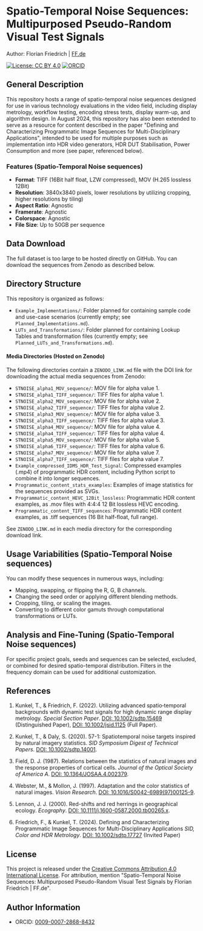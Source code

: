 # Spatio-Temporal Noise Sequences: Multipurposed Pseudo-Random Visual Test Signals

Author: Florian Friedrich | [FF.de](https://www.ff.de)

[![License: CC BY 4.0](https://img.shields.io/badge/License-CC%20BY%204.0-lightgrey.svg)](https://creativecommons.org/licenses/by/4.0/)
[![ORCID](https://img.shields.io/badge/ORCID-0009--0007--2868--8432-green.svg)](https://orcid.org/0009-0007-2868-8432)

## General Description

This repository hosts a range of spatio-temporal noise sequences designed for use in various technology evaluations in the video field, including display metrology, workflow testing, encoding stress tests, display warm-up, and algorithm design. In August 2024, this repository has also been extended to serve as a resource for content described in the paper "Defining and Characterizing Programmatic Image Sequences for Multi-Disciplinary Applications", intended to be used for multiple purposes such as implementation into HDR video generators, HDR DUT Stabilisation, Power Consumption and more (see paper, referenced below).

### Features (Spatio-Temporal Noise sequences)

- **Format**: TIFF (16Bit half float, LZW compressed), MOV (H.265 lossless 12Bit)
- **Resolution**: 3840x3840 pixels, lower resolutions by utilizing cropping, higher resolutions by tiling)
- **Aspect Ratio**: Agnostic
- **Framerate**: Agnostic
- **Colorspace**: Agnostic
- **File Size**: Up to 50GB per sequence

## Data Download

The full dataset is too large to be hosted directly on GitHub. You can download the sequences from Zenodo as described below.

## Directory Structure

This repository is organized as follows:

- `Example_Implementations/`: Folder planned for containing sample code and use-case scenarios (currently empty; see `Planned_Implementations.md`).
- `LUTs_and_Transformations/`: Folder planned for containing Lookup Tables and transformation files (currently empty; see `Planned_LUTs_and_Transformations.md`).

#### Media Directories (Hosted on Zenodo)
The following directories contain a `ZENODO_LINK.md` file with the DOI link for downloading the actual media sequences from Zenodo:

- `STNOISE_alpha1_MOV_sequence/`: MOV file for alpha value 1.
- `STNOISE_alpha1_TIFF_sequence/`: TIFF files for alpha value 1.
- `STNOISE_alpha2_MOV_sequence/`: MOV file for alpha value 2.
- `STNOISE_alpha2_TIFF_sequence/`: TIFF files for alpha value 2.
- `STNOISE_alpha3_MOV_sequence/`: MOV file for alpha value 3.
- `STNOISE_alpha3_TIFF_sequence/`: TIFF files for alpha value 3.
- `STNOISE_alpha4_MOV_sequence/`: MOV file for alpha value 4.
- `STNOISE_alpha4_TIFF_sequence/`: TIFF files for alpha value 4.
- `STNOISE_alpha5_MOV_sequence/`: MOV file for alpha value 5.
- `STNOISE_alpha6_TIFF_sequence/`: TIFF files for alpha value 6.
- `STNOISE_alpha7_MOV_sequence/`: MOV file for alpha value 7.
- `STNOISE_alpha7_TIFF_sequence/`: TIFF files for alpha value 7.
- `Example_compressed_IDMS_HDR_Test_Signal`: Compressed examples (.mp4) of programmatic HDR content, including Python script to combine it into longer sequences.
- `Programmatic_content_stats_examples`: Examples of image statistics for the sequences provided as SVGs.
- `Programmatic_content_HEVC_12Bit_lossless`: Programmatic HDR content examples, as .mov files with 4:4:4 12 Bit lossless HEVC encoding.
- `Programmatic_content_TIFF_sequences`: Programmatic HDR content examples, as .tiff sequences (16 Bit half-float, full range).

See `ZENODO_LINK.md` in each media directory for the corresponding download link.


## Usage Variabilities (Spatio-Temporal Noise sequences)

You can modify these sequences in numerous ways, including:

- Mapping, swapping, or flipping the R, G, B channels.
- Changing the seed order or applying different blending methods.
- Cropping, tiling, or scaling the images.
- Converting to different color gamuts through computational transformations or LUTs.

## Analysis and Fine-Tuning (Spatio-Temporal Noise sequences)

For specific project goals, seeds and sequences can be selected, excluded, or combined for desired spatio-temporal distribution. Filters in the frequency domain can be used for additional customization.

## References

1. Kunkel, T., & Friedrich, F. (2022). Utilizing advanced spatio‐temporal backgrounds with dynamic test signals for high dynamic range display metrology. *Special Section Paper*. [DOI: 10.1002/sdtp.15469](https://doi.org/10.1002/sdtp.15469) (Distinguished Paper), [DOI: 10.1002/jsid.1125](https://doi.org/10.1002/jsid.1125) (Full Paper).
  
2. Kunkel, T., & Daly, S. (2020). 57-1: Spatiotemporal noise targets inspired by natural imagery statistics. *SID Symposium Digest of Technical Papers*. [DOI: 10.1002/sdtp.14001](https://doi.org/10.1002/sdtp.14001).
  
3. Field, D. J. (1987). Relations between the statistics of natural images and the response properties of cortical cells. *Journal of the Optical Society of America A*. [DOI: 10.1364/JOSAA.4.002379](https://doi.org/10.1364/JOSAA.4.002379).
  
4. Webster, M., & Mollon, J. (1997). Adaptation and the color statistics of natural images. *Vision Research*. [DOI: 10.1016/S0042-6989(97)00125-9](https://doi.org/10.1016/S0042-6989(97)00125-9).

5. Lennon, J. J. (2000). Red-shifts and red herrings in geographical ecology. *Ecography*. [DOI: 10.1111/j.1600-0587.2000.tb00265.x](https://doi.org/10.1111/j.1600-0587.2000.tb00265.x).

6. Friedrich, F., & Kunkel, T. (2024). Defining and Characterizing Programmatic Image Sequences for Multi-Disciplinary Applications *SID, Color and HDR Metrology*. [DOI: 10.1002/sdtp.17727](https://doi.org/10.1002/sdtp.17727) (Invited Paper)


## License

This project is released under the [Creative Commons Attribution 4.0 International License](LICENSE). For attribution, mention "Spatio-Temporal Noise Sequences: Multipurposed Pseudo-Random Visual Test Signals by Florian Friedrich | FF.de".

## Author Information

- ORCID: [0009-0007-2868-8432](https://orcid.org/0009-0007-2868-8432)
